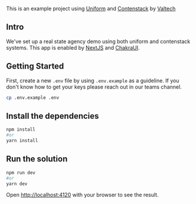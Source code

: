 This is an example project using [Uniform](https://uniform.dev/) and [Contenstack](https://www.contentstack.com/) by [Valtech](http://valtech.com)

## Intro
We've set up a real state agency demo using both uniform and contenstack systems. This app is enabled by [NextJS](https://nextjs.org) and [ChakraUI](https://chakra-ui.com/).

## Getting Started
First, create a new `.env` file by using `.env.example` as a guideline. If you don't know how to get your keys please reach out in our teams channel.

```bash
cp .env.example .env
```

## Install the dependencies
```bash
npm install
#or
yarn install
```

## Run the solution
```bash
npm run dev
#or
yarn dev
```

Open [http://localhost:4120](http://localhost:4120) with your browser to see the result.
